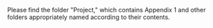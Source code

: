 Please find the folder "Project," which contains Appendix 1 and other folders appropriately named according to their contents.
